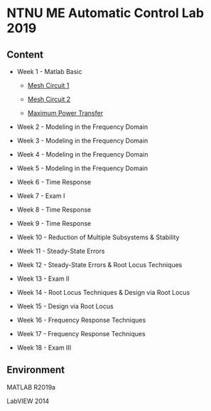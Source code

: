 # NTNU ME Automatic Control Lab 2019
## Content
* Week 1 - Matlab Basic

  * [Mesh Circuit 1](Week%201/Mesh%20Circuit%201/README.md)
  
  * [Mesh Circuit 2](Week%201/Mesh%20Circuit%202/README.md)
  
  * [Maximum Power Transfer](Week%201/Maximum%20Power%20Transfer/README.md)

* Week 2 - Modeling in the Frequency Domain
* Week 3 - Modeling in the Frequency Domain
* Week 4 - Modeling in the Frequency Domain
* Week 5 - Modeling in the Frequency Domain
* Week 6 - Time Response
* Week 7 - Exam I
* Week 8 - Time Response
* Week 9 - Time Response
* Week 10 - Reduction of Multiple Subsystems & Stability 
* Week 11 - Steady-State Errors 
* Week 12 - Steady-State Errors & Root Locus Techniques
* Week 13 - Exam II
* Week 14 - Root Locus Techniques & Design via Root Locus
* Week 15 - Design via Root Locus 
* Week 16 - Frequency Response Techniques 
* Week 17 - Frequency Response Techniques 
* Week 18 - Exam III

## Environment
MATLAB R2019a

LabVIEW 2014

